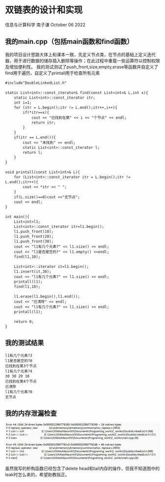 # 双链表的设计和实现
信息与计算科学 南子谦
October 06 2022

## 我的main.cpp（包括main函数和find函数）
我的项目设计思路大体上和课本一致，先定义节点类，在节点的基础上定义迭代器，用于进行数据的储存插入删除等操作；在此过程中重载一些运算符以控制权限及增加便利性。
我的测试测试了push_front,size,empty,erase等函数并自定义了find用于遍历，自定义了printall用于检查所有元素
```
#include"DoubleLinkedList.h"

static List<int>::const_iterator& find(const List<int>& L,int x){
    static List<int>::const_iterator itr;
    int i=1;
    for (itr = L.begin();itr != L.end();itr++,i++){
        if(*itr==x){
            cout << "已找到在第" << i << "个节点" << endl;
            return itr;
        }
    }
    if(itr == L.end()){
        cout << "未找到" << endl;
        static List<int>::const_iterator l;
        return l;
    }
}

void printall(const List<int>& L){
    for (List<int>::const_iterator itr = L.begin();itr != L.end();itr++){
        cout << *itr << " ";
    }
    if(L.size()==0)cout <<"无节点";
    cout << endl;
}

int main(){
    List<int>l1;
    List<int>::const_iterator itr=l1.begin();
    l1.push_front(10);
    l1.push_front(20);
    l1.push_front(30);
    cout << "l1有几个元素?" << l1.size() << endl;
    cout << "l1是否是空的?" << l1.empty() <<endl;
    find(l1,10);

    List<int>::iterator it=l1.begin();
    l1.insert(it,30);
    cout << "l1有几个元素?" << l1.size() << endl;
    printall(l1);
    find(l1,10);

    l1.erase(l1.begin(),l1.end());
    cout << "已清除" << endl;
    cout << "l1有几个元素?" << l1.size() << endl;
    printall(l1);

    return 0;
}
```

## 我的测试结果
```
l1有几个元素?3
l1是否是空的?0
已找到在第3个节点
l1有几个元素?4
30 30 20 10
已找到在第4个节点
已清除
l1有几个元素?0
无节点
```

## 我的内存泄漏检查
![](1.jpg)
虽然我写的析构函数已经包含了delete head和tail内存的操作，但我不知道图中的leak时怎么来的，希望助教指正。
